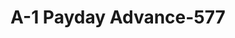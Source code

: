---
f_zip-code: 92551
f_state-code: CA
title: A-1 Payday Advance-577
f_phone: 951-247-6999
f_city-only: Moreno Valley
f_address: 15952 Perris Bl Moreno Valley
f_location-unique-id: '577'
slug: a-1-payday-advance-577
updated-on: '2024-05-30T13:46:58.046Z'
created-on: '2024-05-30T13:36:59.803Z'
published-on: '2024-05-30T13:54:32.469Z'
f_city-state: cms/city/moreno-valley-ca.md
f_company: cms/company/a-1-payday-advance.md
f_state: cms/state/california.md
layout: '[payday-loan].html'
tags: payday-loan
---